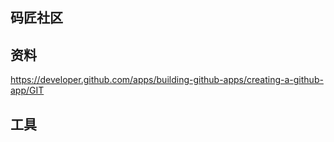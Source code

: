 ##  码匠社区

##  资料
https://developer.github.com/apps/building-github-apps/creating-a-github-app/GIT

##  工具

##




